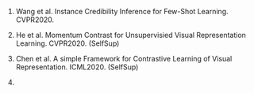 1. Wang et al. Instance Credibility Inference for Few-Shot Learning. CVPR2020. 

2. He et al. Momentum Contrast for Unsupervisied Visual Representation Learning. CVPR2020. (SelfSup)

3. Chen et al. A simple Framework for Contrastive Learning of Visual Representation. ICML2020. (SelfSup)

4. 
